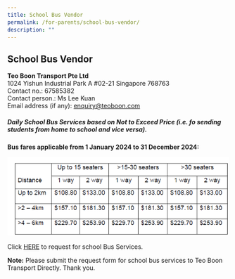 ```yaml
---
title: School Bus Vendor
permalink: /for-parents/school-bus-vendor/
description: ""
---
```

## School Bus Vendor

<b>Teo Boon Transport Pte Ltd</b><br>
1024 Yishun Industrial Park A #02-21
Singapore 768763<br>
Contact no.: 67585382<br>
Contact person.: Ms Lee Kuan<br>
Email address (if any): enquiry@teoboon.com

##### Daily School Bus Services based on Not to Exceed Price (i.e. fo sending students from home to school and vice versa).

<b>Bus fares applicable from 1 January 2024 to 31 December 2024:</b>

![](/images/School%20Bus/2024/bus%20fare%202024.png)

Click [HERE](/files/School%20Bus/2024/(b-037%20attachment)%20request%20for%20school%20bus%20services_2024.pdf) to request for school Bus Services.

**Note:** Please submit the request form for school bus services to Teo Boon Transport Directly. Thank you.
